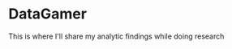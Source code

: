 # DataGamer
This is where I'll share my analytic findings while doing research

<!-- 
Spreadsheets
Documentation/Cheat sheets
Tools (Excel, web, or Tableau)
-->
